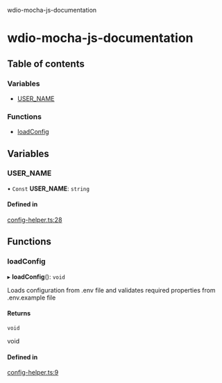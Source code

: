 wdio-mocha-js-documentation

# wdio-mocha-js-documentation

## Table of contents

### Variables

- [USER\_NAME](README.md#user_name)

### Functions

- [loadConfig](README.md#loadconfig)

## Variables

### USER\_NAME

• `Const` **USER\_NAME**: `string`

#### Defined in

[config-helper.ts:28](https://github.com/BhaskarMantralaHub/wdio-mocha-js/blob/bb57f5c/src/config/config-helper.ts#L28)

## Functions

### loadConfig

▸ **loadConfig**(): `void`

Loads configuration from .env file and validates required properties from .env.example file

#### Returns

`void`

void

#### Defined in

[config-helper.ts:9](https://github.com/BhaskarMantralaHub/wdio-mocha-js/blob/bb57f5c/src/config/config-helper.ts#L9)
